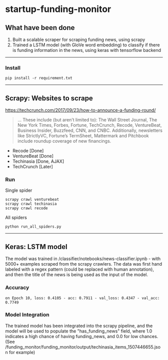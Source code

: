# startup-funding-monitor

## What have been done
1. Built a scalable scraper for scraping funding news, using scrapy
2. Trained a LSTM model (with GloVe word embedding) to classify if there is funding information in the news, using keras with tensorflow backend

---

### Install
```
pip install -r requirement.txt
```

---

## Scrapy: Websites to scrape
https://techcrunch.com/2017/09/23/how-to-announce-a-funding-round/

> ... These include (but aren’t limited to): The Wall Street Journal, The New York Times, Forbes, Fortune, TechCrunch, Recode, VentureBeat, Business Insider, Buzzfeed, CNN, and CNBC. Additionally, newsletters like StrictlyVC, Fortune’s TermSheet, Mattermark and Pitchbook include roundup coverage of new financings.

* Recode [Done]
* VentureBeat [Done]
* Techinasia [Done, AJAX]
* TechCrunch [Later]

### Run
Single spider
```
scrapy crawl venturebeat
scrapy crawl techinasia
scrapy crawl recode
```

All spiders
```
python run_all_spiders.py
```

---

## Keras: LSTM model
The model was trained in /classifier/notebooks/news-classifier.ipynb - with 5000+ examples scraped from the scrapy crawlers. The data was first hand labeled with a regex pattern (could be replaced with human annotation), and then the title of the news is being used as the input of the model.


### Accuracy
```
on Epoch 10, loss: 0.4105 - acc: 0.7911 - val_loss: 0.4347 - val_acc: 0.7749
```

### Model Integration
The trained model has been integrated into the scrapy pipeline, and the model will be used to populate the "has_funding_news" field, where 1.0 indicates a high chance of having funding_news, and 0.0 for low chances. (See /funding_monitor/funding_monitor/output/techinasia_items_1507446655.json for example)